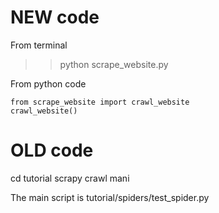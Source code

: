 # NEW code

From terminal
>> python scrape_website.py

From python code

```
from scrape_website import crawl_website
crawl_website()

```



# OLD code
cd tutorial
scrapy crawl mani

The main script is tutorial/spiders/test_spider.py